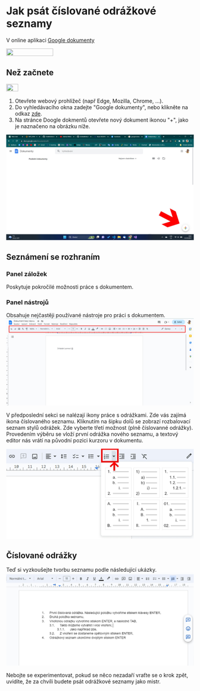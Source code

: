 # Jak psát číslované odrážkové seznamy

V online aplikaci [Google dokumenty](https://docs.google.com/document)

<img src=https://transkriptor.com/wp-content/uploads/2022/09/Google-Docs.png width="50%" height="50%">

## Než začnete
<img src=https://play-lh.googleusercontent.com/emmbClh_hm0WpWZqJ0X59B8Pz1mKoB9HVLkYMktxhGE6_-30SdGoa-BmYW73RJ8MGZQ width="25%" height="25%">

1. Otevřete webový prohlížeč (např Edge, Mozilla, Chrome, ...).
2. Do vyhledávacího okna zadejte "Google dokumenty", nebo klikněte na odkaz [zde](https://docs.google.com/document/u/0/).
3. Na stránce Doogle dokmentů otevřete nový dokument ikonou "+", jako je naznačeno na obrázku níže.

![vytvoření dokumentu](./assets/google_docx.jpg)

## Seznámení se rozhraním

### Panel záložek
Poskytuje pokročilé možnosti práce s dokumentem.

### Panel nástrojů
Obsahuje nejčastěji používané nástroje pro práci s dokumentem. 
![panel nástrojů](./assets/panel_nastroju.jpg)

V předposlední sekci se nalézají ikony práce s odrážkami. Zde vás zajímá ikona číslovaného seznamu. Kliknutím na šipku dolů se zobrazí rozbalovací seznam stylů odrážek. Zde vyberte třetí možnost (plně číslovanné odrážky). Provedením výběru se vloží první odrážka nového seznamu, a textový editor nás vrátí na původní pozici kurzoru v dokumentu. 

![číslované seznamy](./assets/detail_moznosti_cisl_sez.jpg)



## Číslované odrážky

Teď si vyzkoušejte tvorbu seznamu podle následující ukázky.
![návod jak psát](./assets/jak_psat_navod.jpg)

Nebojte se experimentovat, pokud se něco nezadaří vraťte se o krok zpět, uvidíte, že za chvíli budete psát odrážkové seznamy jako mistr. 



